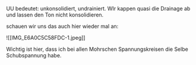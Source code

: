 UU bedeutet: unkonsolidiert, undrainiert. WIr kappen quasi die Drainage ab und lassen den Ton nicht konsolidieren.

schauen wir uns das auch hier wieder mal an:

![[IMG_E6A0C5C58FDC-1.jpeg]]

Wichtig ist hier, dass ich bei allen Mohrschen Spannungskreisen die Selbe Schubspannung habe.


